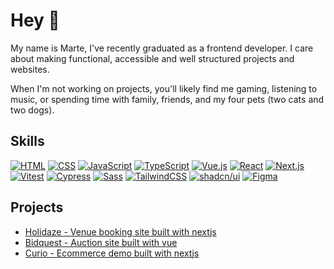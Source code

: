 # Hey :wave:
My name is Marte, I've recently graduated as a frontend developer. I care about making functional, accessible and well structured projects and websites. 

When I'm not working on projects, you'll likely find me gaming, listening to music, or spending time with family, friends, and my four pets (two cats and two dogs). 

## Skills

[![HTML](https://img.shields.io/badge/HTML-%23E34F26.svg?logo=html5&logoColor=white)](#)
[![CSS](https://img.shields.io/badge/CSS-1572B6?logo=css3&logoColor=fff)](#)
[![JavaScript](https://img.shields.io/badge/JavaScript-F7DF1E?logo=javascript&logoColor=000)](#)
[![TypeScript](https://img.shields.io/badge/TypeScript-3178C6?logo=typescript&logoColor=fff)](#)
[![Vue.js](https://img.shields.io/badge/Vue.js-4FC08D?logo=vuedotjs&logoColor=fff)](#)
[![React](https://img.shields.io/badge/React-%2320232a.svg?logo=react&logoColor=%2361DAFB)](#)
[![Next.js](https://img.shields.io/badge/Next.js-black?logo=next.js&logoColor=white)](#)
[![Vitest](https://img.shields.io/badge/Vitest-6E9F18?logo=vitest&logoColor=fff)](#)
[![Cypress](https://img.shields.io/badge/Cypress-69D3A7?logo=cypress&logoColor=fff)](#)
[![Sass](https://img.shields.io/badge/Sass-C69?logo=sass&logoColor=fff)](#)
[![TailwindCSS](https://img.shields.io/badge/Tailwind%20CSS-%2338B2AC.svg?logo=tailwind-css&logoColor=white)](#)
[![shadcn/ui](https://img.shields.io/badge/shadcn%2Fui-000?logo=shadcnui&logoColor=fff)](#)
[![Figma](https://img.shields.io/badge/Figma-F24E1E?logo=figma&logoColor=white)](#)



## Projects
- [Holidaze - Venue booking site built with nextjs](https://github.com/martekn/holidaze)
- [Bidquest - Auction site built with vue](https://github.com/martekn/bidquest)
- [Curio - Ecommerce demo built with nextjs](https://github.com/martekn/curio)
